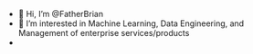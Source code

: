- 👋 Hi, I’m @FatherBrian
- 👀 I’m interested in Machine Learning, Data Engineering, and Management of enterprise services/products
- 
